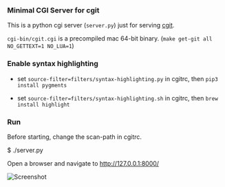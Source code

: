 ### Minimal CGI Server for cgit

This is a python cgi server (`server.py`) just for serving [cgit](https://git.zx2c4.com/cgit/).

`cgi-bin/cgit.cgi` is a precompiled mac 64-bit binary. (`make get-git all NO_GETTEXT=1 NO_LUA=1`)

### Enable syntax highlighting

* set `source-filter=filters/syntax-highlighting.py` in cgitrc, then `pip3 install pygments`

* set `source-filter=filters/syntax-highlighting.sh` in cgitrc, then `brew install highlight`

### Run

Before starting, change the scan-path in cgitrc.

$ ./server.py

Open a browser and navigate to http://127.0.0.1:8000/

![Screenshot](https://shyang.github.io/assets/cgit.png)